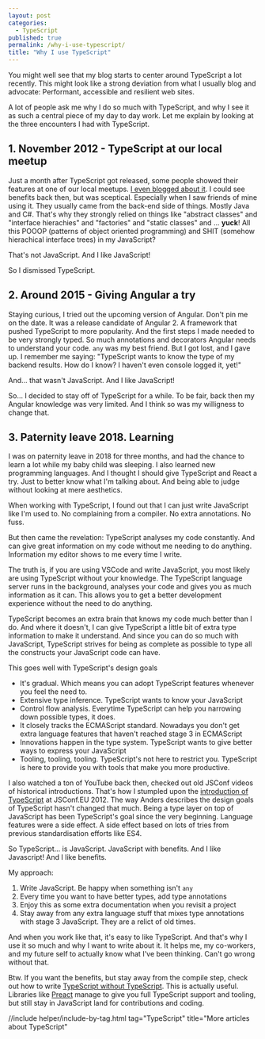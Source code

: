 ```yaml
---
layout: post
categories:
  - TypeScript
published: true
permalink: /why-i-use-typescript/
title: "Why I use TypeScript"
---
```


You might well see that my blog starts to center around TypeScript a lot recently. This might look 
like a strong deviation from what I usually blog and advocate: Performant, accessible and resilient
web sites.

A lot of people ask me why I do so much with TypeScript, and why I see it as such a central piece of
my day to day work. Let me explain by looking at the three encounters I had with TypeScript.

## 1. November 2012 - TypeScript at our local meetup

Just a month after TypeScript got released, some people showed their features at one of our local
meetups. [I even blogged about it](https://fettblog.eu/blog/2012/11/26/technologieplauscherl-at-netural/). I 
could see benefits back then, but was sceptical. Especially when I saw friends of mine using it. They usually 
came from the back-end side of things. Mostly Java and C#. That's why they strongly relied on things like 
"abstract classes" and "interface hierachies" and "factories" and "static classes" and ... **yuck**! All this
POOOP (patterns of object oriented programming) and SHIT (somehow hierachical interface trees) in my 
JavaScript?

That's not JavaScript. And I like JavaScript!

So I dismissed TypeScript.

## 2. Around 2015 - Giving Angular a try

Staying curious, I tried out the upcoming version of Angular. Don't pin me on the date. It was a
release candidate of Angular 2. A framework that pushed TypeScript to more popularity. And the first steps
I made needed to be very strongly typed. So much annotations and decorators Angular needs to understand your 
code. `any` was my best friend. But I got lost, and I gave up. I remember me saying: "TypeScript wants to know 
the type of my backend results. How do I know? I haven't even console logged it, yet!"

And... that wasn't JavaScript. And I like JavaScript!

So... I decided to stay off of TypeScript for a while. To be fair, back then my Angular knowledge was very
limited. And I think so was my willigness to change that.

## 3. Paternity leave 2018. Learning

I was on paternity leave in 2018 for three months, and had the chance to learn a lot while my baby child
was sleeping. I also learned new programming languages. And I thought I should give TypeScript and React a
try. Just to better know what I'm talking about. And being able to judge without looking at mere aesthetics.

When working with TypeScript, I found out that I can just write JavaScript like I'm used to. No complaining
from a compiler. No extra annotations. No fuss. 

But then came the revelation: TypeScript analyses my code constantly. And can give great information on my
code without me needing to do anything. Information my editor shows to me every time I write.

The truth is, if you are using VSCode and write JavaScript, you most likely are using TypeScript without your
knowledge. The TypeScript language server runs in the background, analyses your code and gives you as much
information as it can. This allows you to get a better development experience without the need to do anything.

TypeScript becomes an extra brain that knows my code much better than I do. And where it doesn't, I can give
TypeScript a little bit of extra type information to make it understand. And since you can do 
so much with JavaScript, TypeScript strives for being as complete as possible to type all the constructs
your JavaScript code can have.

This goes well with TypeScript's design goals
- It's gradual. Which means you can adopt TypeScript features whenever you feel the need to.
- Extensive type inference. TypeScript wants to know your JavaScript
- Control flow analysis. Everytime TypeScript can help you narrowing down possible types, it does.
- It closely tracks the ECMAScript standard. Nowadays you don't get extra language features that haven't 
  reached stage 3 in ECMAScript
- Innovations happen in the type system. TypeScript wants to give better ways to express your JavaScript
- Tooling, tooling, tooling. TypeScript's not here to restrict you. TypeScript is here to provide you with 
  tools that make you more productive.

I also watched a ton of YouTube back then, checked out old JSConf videos of historical introductions.
That's how I stumpled upon the [introduction of TypeScript](https://www.youtube.com/watch?v=3UTIcQYQ8Rw) at 
JSConf.EU 2012. The way Anders describes the design goals of TypeScript hasn't changed that much. Being a 
type layer on top of JavaScript has been TypeScript's goal since the very beginning. Language features were
a side effect. A side effect based on lots of tries from previous standardisation efforts like ES4.

So TypeScript... is JavaScript. JavaScript with benefits. And I like Javascript! And I like benefits.

My approach:
1. Write JavaScript. Be happy when something isn't `any`
2. Every time you want to have better types, add type annotations
3. Enjoy this as some extra documentation when you revisit a project
4. Stay away from any extra language stuff that mixes type annotations with stage 3 JavaScript. They are a 
   relict of old times.

And when you work like that, it's easy to like TypeScript. And that's why I use it so much and why I want to
write about it. It helps me, my co-workers, and my future self to actually know what I've been thinking. Can't
go wrong without that.

Btw. If you want the benefits, but stay away from the compile step, check out how to write 
[TypeScript without TypeScript](/typescript-jsdoc-superpowers/). This is actually useful. Libraries like
[Preact](https://github.com/preactjs/preact) manage to give you full TypeScript support and tooling, but 
still stay in JavaScript land for contributions and coding.

 //include helper/include-by-tag.html tag="TypeScript" title="More articles about TypeScript"
